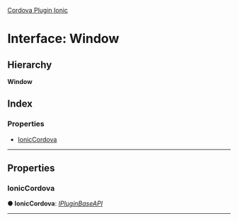 [Cordova Plugin Ionic](../../README.md)

# Interface: Window

## Hierarchy

**Window**

## Index

### Properties

* [IonicCordova](window.md#ioniccordova)

---

## Properties

<a id="ioniccordova"></a>

###  IonicCordova

**● IonicCordova**: *[IPluginBaseAPI](ipluginbaseapi.md)*

___

